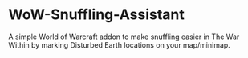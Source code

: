 # WoW-Snuffling-Assistant
A simple World of Warcraft addon to make snuffling easier in The War Within by marking Disturbed Earth locations on your map/minimap.
